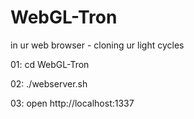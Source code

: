 # WebGL-Tron
in ur web browser - cloning ur light cycles


01: cd WebGL-Tron

02: ./webserver.sh

03: open http://localhost:1337